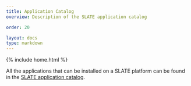 ```yaml
---
title: Application Catalog
overview: Description of the SLATE application catalog

order: 20

layout: docs
type: markdown
---
```

{% include home.html %}

All the applications that can be installed on a SLATE platform can be found in the
[SLATE application catalog](https://github.com/slateci/slate-catalog).
